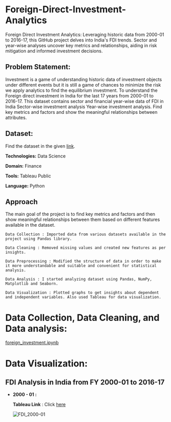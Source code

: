 # Foreign-Direct-Investment-Analytics
Foreign Direct Investment Analytics: Leveraging historic data from 2000-01 to 2016-17, this GitHub project delves into India's FDI trends. Sector and year-wise analyses uncover key metrics and relationships, aiding in risk mitigation and informed investment decisions.
## Problem Statement:
Investment is a game of understanding historic data of investment objects under different events but it is still a game of chances to minimize the risk we apply analytics to find the equilibrium investment. To understand the Foreign direct investment in India for the last 17 years from 2000-01 to 2016-17. This dataset contains sector and financial year-wise data of FDI in India Sector-wise investment analysis Year-wise investment analysis. Find key metrics and factors and show the meaningful relationships between attributes.
## Dataset:
Find the dataset in the given [link](https://drive.google.com/drive/folders/17I54M3g_LL8jj8oDnfp-wi4j5BqQKFEY).

**Technologies:**  Data Science

**Domain:** Finance

**Tools:** Tableau Public

**Language:** Python

## Approach
The main goal of the project is to find key metrics and factors and then show meaningful relationships between them based on different features available in the dataset.
```
Data Collection : Imported data from various datasets available in the project using Pandas library. 

Data Cleaning : Removed missing values and created new features as per insights. 

Data Preprocessing : Modified the structure of data in order to make it more understandable and suitable and convenient for statistical analysis. 

Data Analysis : I started analyzing dataset using Pandas, NumPy, Matplotlib and Seaborn. 

Data Visualization : Plotted graphs to get insights about dependent and independent variables. Also used Tableau for data visualization.
```
# Data Collection, Data Cleaning, and Data analysis:
[foreign_investment.ipynb](https://colab.research.google.com/drive/10zmUkPEBUL1Csigq8kbgKH4TM_tn__3U?usp=sharing)

# Data Visualization:
## FDI Analysis in India from FY 2000-01 to 2016-17
* **2000 - 01 :**

  **Tableau Link** : Click [here](https://public.tableau.com/views/FDI_2000-01/FDI_2000-01?:language=en-US&:sid=&:display_count=n&:origin=viz_share_link)

  ![FDI_2000-01](https://github.com/Swagatika-Meher/Foreign-Direct-Investment-Analytics/assets/114692581/95f748fb-ab77-4be7-a8c8-e8dd8c571b09)



